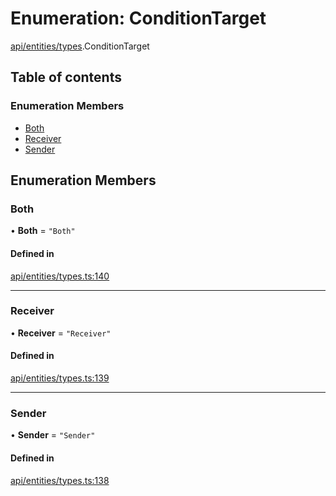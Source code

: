 # Enumeration: ConditionTarget

[api/entities/types](../wiki/api.entities.types).ConditionTarget

## Table of contents

### Enumeration Members

- [Both](../wiki/api.entities.types.ConditionTarget#both)
- [Receiver](../wiki/api.entities.types.ConditionTarget#receiver)
- [Sender](../wiki/api.entities.types.ConditionTarget#sender)

## Enumeration Members

### Both

• **Both** = ``"Both"``

#### Defined in

[api/entities/types.ts:140](https://github.com/PolymeshAssociation/polymesh-sdk/blob/88db4a91/src/api/entities/types.ts#L140)

___

### Receiver

• **Receiver** = ``"Receiver"``

#### Defined in

[api/entities/types.ts:139](https://github.com/PolymeshAssociation/polymesh-sdk/blob/88db4a91/src/api/entities/types.ts#L139)

___

### Sender

• **Sender** = ``"Sender"``

#### Defined in

[api/entities/types.ts:138](https://github.com/PolymeshAssociation/polymesh-sdk/blob/88db4a91/src/api/entities/types.ts#L138)
